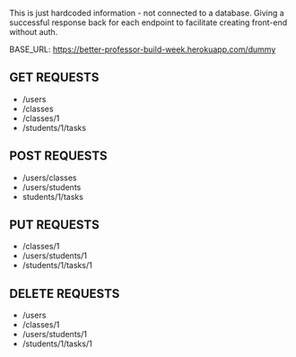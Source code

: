 This is just hardcoded information - not connected to a database.
Giving a successful response back for each endpoint to facilitate creating front-end without auth.

BASE_URL: https://better-professor-build-week.herokuapp.com/dummy

## GET REQUESTS

- /users
- /classes
- /classes/1
- /students/1/tasks

## POST REQUESTS

- /users/classes
- /users/students
- students/1/tasks

## PUT REQUESTS

- /classes/1
- /users/students/1
- /students/1/tasks/1

## DELETE REQUESTS

- /users
- /classes/1
- /users/students/1
- /students/1/tasks/1
